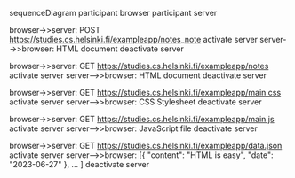 sequenceDiagram 
participant browser 
participant server

browser->>server: POST https://studies.cs.helsinki.fi/exampleapp/notes_note
activate server
server-->>browser: HTML document
deactivate server

browser->>server: GET https://studies.cs.helsinki.fi/exampleapp/notes
activate server
server-->>browser: HTML document
deactivate server

browser->>server: GET https://studies.cs.helsinki.fi/exampleapp/main.css
activate server
server-->>browser: CSS Stylesheet
deactivate server

browser->>server: GET https://studies.cs.helsinki.fi/exampleapp/main.js
activate server
server-->>browser: JavaScript file
deactivate server

browser->>server: GET https://studies.cs.helsinki.fi/exampleapp/data.json
activate server
server-->>browser: [{ "content": "HTML is easy", "date": "2023-06-27" }, ... ]
deactivate server
